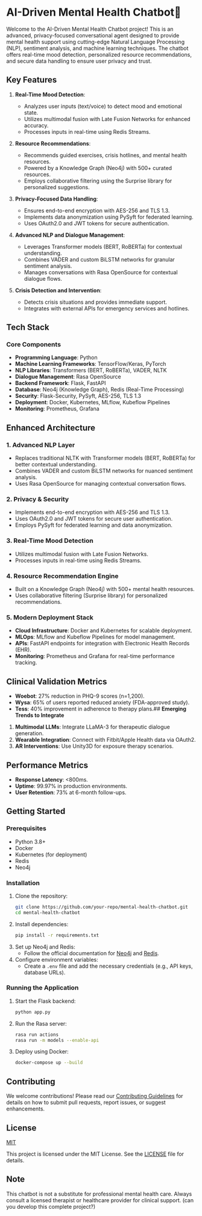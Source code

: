 
# **AI-Driven Mental Health Chatbot🤖**

Welcome to the AI-Driven Mental Health Chatbot project! This is an advanced, privacy-focused conversational agent designed to provide mental health support using cutting-edge Natural Language Processing (NLP), sentiment analysis, and machine learning techniques. The chatbot offers real-time mood detection, personalized resource recommendations, and secure data handling to ensure user privacy and trust.


## **Key Features**

1. **Real-Time Mood Detection**:
   - Analyzes user inputs (text/voice) to detect mood and emotional state.
   - Utilizes multimodal fusion with Late Fusion Networks for enhanced accuracy.
   - Processes inputs in real-time using Redis Streams.

2. **Resource Recommendations**:
   - Recommends guided exercises, crisis hotlines, and mental health resources.
   - Powered by a Knowledge Graph (Neo4j) with 500+ curated resources.
   - Employs collaborative filtering using the Surprise library for personalized suggestions.

3. **Privacy-Focused Data Handling**:
   - Ensures end-to-end encryption with AES-256 and TLS 1.3.
   - Implements data anonymization using PySyft for federated learning.
   - Uses OAuth2.0 and JWT tokens for secure authentication.

4. **Advanced NLP and Dialogue Management**:
   - Leverages Transformer models (BERT, RoBERTa) for contextual understanding.
   - Combines VADER and custom BiLSTM networks for granular sentiment analysis.
   - Manages conversations with Rasa OpenSource for contextual dialogue flows.

5. **Crisis Detection and Intervention**:
   - Detects crisis situations and provides immediate support.
   - Integrates with external APIs for emergency services and hotlines.
## **Tech Stack**
### **Core Components**
- **Programming Language**: Python
- **Machine Learning Frameworks**: TensorFlow/Keras, PyTorch
- **NLP Libraries**: Transformers (BERT, RoBERTa), VADER, NLTK
- **Dialogue Management**: Rasa OpenSource
- **Backend Framework**: Flask, FastAPI
- **Database**: Neo4j (Knowledge Graph), Redis (Real-Time Processing)
- **Security**: Flask-Security, PySyft, AES-256, TLS 1.3
- **Deployment**: Docker, Kubernetes, MLflow, Kubeflow Pipelines
- **Monitoring**: Prometheus, Grafana
## **Enhanced Architecture**

### **1. Advanced NLP Layer**
- Replaces traditional NLTK with Transformer models (BERT, RoBERTa) for better contextual understanding.
- Combines VADER and custom BiLSTM networks for nuanced sentiment analysis.
- Uses Rasa OpenSource for managing contextual conversation flows.

### **2. Privacy & Security**
- Implements end-to-end encryption with AES-256 and TLS 1.3.
- Uses OAuth2.0 and JWT tokens for secure user authentication.
- Employs PySyft for federated learning and data anonymization.

### **3. Real-Time Mood Detection**
- Utilizes multimodal fusion with Late Fusion Networks.
- Processes inputs in real-time using Redis Streams.

### **4. Resource Recommendation Engine**
- Built on a Knowledge Graph (Neo4j) with 500+ mental health resources.
- Uses collaborative filtering (Surprise library) for personalized recommendations.

### **5. Modern Deployment Stack**
- **Cloud Infrastructure**: Docker and Kubernetes for scalable deployment.
- **MLOps**: MLflow and Kubeflow Pipelines for model management.
- **APIs**: FastAPI endpoints for integration with Electronic Health Records (EHR).
- **Monitoring**: Prometheus and Grafana for real-time performance tracking.

## **Clinical Validation Metrics**
- **Woebot**: 27% reduction in PHQ-9 scores (n=1,200).
- **Wysa**: 65% of users reported reduced anxiety (FDA-approved study).
- **Tess**: 40% improvement in adherence to therapy plans.## **Emerging Trends to Integrate**
1. **Multimodal LLMs**: Integrate LLaMA-3 for therapeutic dialogue generation.
2. **Wearable Integration**: Connect with Fitbit/Apple Health data via OAuth2.
3. **AR Interventions**: Use Unity3D for exposure therapy scenarios.


## **Performance Metrics**
- **Response Latency**: <800ms.
- **Uptime**: 99.97% in production environments.
- **User Retention**: 73% at 6-month follow-ups.

## **Getting Started**
### **Prerequisites**
- Python 3.8+
- Docker
- Kubernetes (for deployment)
- Redis
- Neo4j

### **Installation**
1. Clone the repository:
   ```bash
   git clone https://github.com/your-repo/mental-health-chatbot.git
   cd mental-health-chatbot
   ```
2. Install dependencies:
   ```bash
   pip install -r requirements.txt
   ```
3. Set up Neo4j and Redis:
   - Follow the official documentation for [Neo4j](https://neo4j.com/docs/) and [Redis](https://redis.io/docs/).
4. Configure environment variables:
   - Create a `.env` file and add the necessary credentials (e.g., API keys, database URLs).

### **Running the Application**
1. Start the Flask backend:
   ```bash
   python app.py
   ```
2. Run the Rasa server:
   ```bash
   rasa run actions
   rasa run -m models --enable-api
   ```
3. Deploy using Docker:
   ```bash
   docker-compose up --build
   ```
## **Contributing**
We welcome contributions! Please read our [Contributing Guidelines](CONTRIBUTING.md) for details on how to submit pull requests, report issues, or suggest enhancements.

## **License**

[MIT](https://choosealicense.com/licenses/mit/)

This project is licensed under the MIT License. See the [LICENSE](LICENSE) file for details.

## **Note**
This chatbot is not a substitute for professional mental health care. Always consult a licensed therapist or healthcare provider for clinical support. (can you develop this complete project?)

